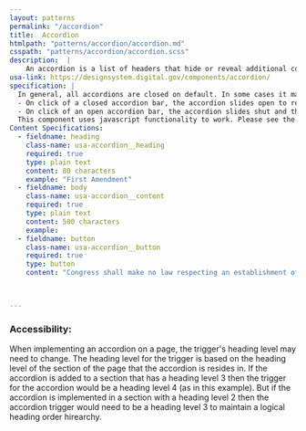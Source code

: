 ```yaml
---
layout: patterns
permalink: "/accordion"
title:  Accordion
htmlpath: "patterns/accordion/accordion.md"
csspath: "patterns/accordion/accordion.scss"
description:  |
    An accordion is a list of headers that hide or reveal additional content when selected. They are helpful for keeping pages clean and easy to navigate.
usa-link: https://designsystem.digital.gov/components/accordion/
specification: |
  In general, all accordions are closed on default. In some cases it maybe aventagious to have the first accordion in open state on load, but this technique should be used sparingly.
  - On click of a closed accordion bar, the accordion slides open to reveal the content inside, and the fa-plus icon switches to fa-minus. Any other open accordion will close.
  - On click of an open accordion bar, the accordion slides shut and the fa-minus icon is switched to the fa-plus.
  This component uses javascript functionality to work. Please see the documentation on USWDS for more information.
Content Specifications: 
  - fieldname: heading
    class-name: usa-accordion__heading
    required: true
    type: plain text
    content: 80 characters
    example: "First Amendment"
  - fieldname: body
    class-name: usa-accordion__content
    required: true
    type: plain text
    content: 500 characters
    example: 
  - fieldname: button
    class-name: usa-accordion__button
    required: true
    type: button
    content: "Congress shall make no law respecting an establishment of religion, or prohibiting the free exercise thereof; or abridging the freedom of speech, or of the press; or the right of the people peaceably to assemble, and to petition the Government for a redress of grievances."
 


---
```

<!--- if extra information is needed for this pattern, write here in Markdown. -->
<!--- to learn markdown format go to https://docs.github.com/en/github/writing-on-github/basic-writing-and-formatting-syntax -->

### Accessibility:
When implementing an accordion on a page, the trigger's heading level may need to change. The heading level for the trigger is based on the heading level of the section of the page that the accordion is resides in. If the accordion is added to a section that has a heading level 3 then the trigger for the accordion would be a heading level 4 (as in this example). But if the accordion is implemented in a section with a heading level 2 then the accordion trigger would need to be a heading level 3 to maintain a logical heading order hirearchy.
